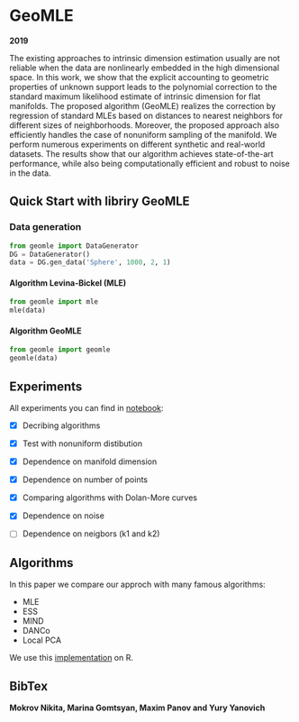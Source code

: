 # GeoMLE

**2019**

The existing approaches to intrinsic dimension estimation usually are not reliable when the data are nonlinearly embedded in the high dimensional space. In this work, we show that the explicit accounting to geometric properties of unknown support leads to the polynomial correction to the standard maximum likelihood estimate of intrinsic dimension for flat manifolds. The proposed algorithm (GeoMLE) realizes the correction by regression of standard MLEs based on distances to nearest neighbors for different sizes of neighborhoods. Moreover, the proposed approach also efficiently handles the case of nonuniform sampling of the manifold. We perform numerous experiments on different synthetic and real-world datasets. The results show that our algorithm achieves state-of-the-art performance, while also being computationally efficient and robust to noise in the data.

## Quick Start with libriry GeoMLE

### Data generation
```python
from geomle import DataGenerator
DG = DataGenerator()
data = DG.gen_data('Sphere', 1000, 2, 1)
```
#### Algorithm Levina-Bickel (MLE)
```python
from geomle import mle
mle(data)
```
#### Algorithm GeoMLE
```python
from geomle import geomle
geomle(data)
```

## Experiments

All experiments you can find in [notebook](paper/FinalNtb.ipynb):

- [x] Decribing algorithms
- [x] Test with nonuniform distibution
- [x] Dependence on manifold dimension
- [x] Dependence on number of points
- [x] Comparing algorithms with Dolan-More curves
- [x] Dependence on noise
- [ ] Dependence on neigbors (k1 and k2)


## Algorithms

In this paper we compare our approch with many famous algorithms:
* MLE
* ESS
* MIND
* DANCo
* Local PCA

We use this [implementation](https://cran.r-project.org/web/packages/intrinsicDimension/index.html) on R.

## BibTex

**Mokrov Nikita, Marina Gomtsyan, Maxim Panov and Yury Yanovich**


